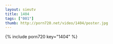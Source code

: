 ```yaml
--- 
layout: sieutv
title: 1404
tags: ["001"]
thumb: http://porn720.net/video/1404/poster.jpg
---
```

{% include porn720 key="1404" %} 
